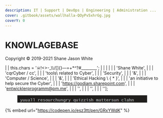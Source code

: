 ```yaml
---
description: IT | Support | DevOps | Engineering | Administration ...
cover: .gitbook/assets/wallhalla-QOyPv5xhrGg.jpg
coverY: 0
---
```


# KNOWLAGEBASE
Copyright © 2019-2021 Shane Jason White

|   | this.chars = '☠!<>-\_\\\\/\[]{}—=+\*^?#\_\_\_\_\_\_\_\_';                                                                                                                                                                                                                                                                           |
|   |                                                                                                                                                               |
|   | 'Shane White',                                                                                                                                                                                                                                                                                                                      |
|   | 'cqrCyber / cc',                                                                                                                                                                                                                                                                                                                    |
|   | 'tools\ related to Cyber',                                                                                                                                                                                                                                                                                                          |
|   | 'Security',                                                                                                                                                                                                                                                                                                                         |
|   | '&',                                                                                                                                                                                                                                                                                                                                |
|   | 'Computer / Science',                                                                                                                                                                                                                                                                                                               |
|   | '&',                                                                                                                                                                                                                                                                                                                                |
|   | 'Ethical Hacking \ { \* }',                                                                                                                                                                                                                                                                                                         |
|   | 'an initiative to help secure the Cyber',                                                                                                                                                                                                                                                                                           |
|   | 'https://godiam.sharepoint.com',                                                                                                                                                                                                                                                                                                    |
|   | 'entwicklerprogramm@pm.me',                                                                                                                                                                                                                                                                                                         |
|   | '',                                                                                                                                                                                                                                                                                                                                 |
|   | '',                                                                                                                                                                                                                                                                                                                                 |
|   | ''];                                                                                                                                                             


<figure><img src=".gitbook/assets/image.png" alt=""><figcaption></figcaption></figure>

{% embed url="https://codepen.io/esz3tt/pen/GRxYWdK" %}

